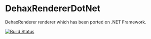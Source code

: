 # DehaxRendererDotNet
DehaxRenderer renderer which has been ported on .NET Framework.

[![Build Status](https://travis-ci.org/Dehax/DehaxRendererDotNet.svg?branch=master)](https://travis-ci.org/Dehax/DehaxRendererDotNet)
